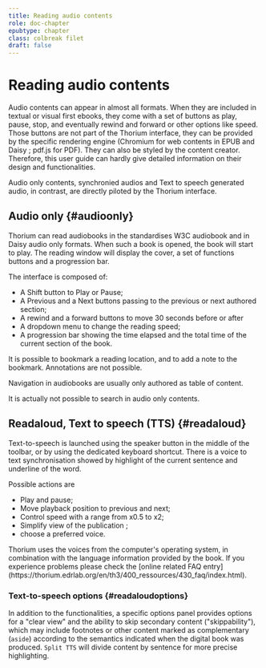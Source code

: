 ```yaml
---
title: Reading audio contents
role: doc-chapter
epubtype: chapter
class: colbreak filet
draft: false
---
```


# Reading audio contents

Audio contents can appear in almost all formats. When they are included in textual or visual first ebooks, they come with a set of buttons as play, pause, stop, and eventually rewind and forward or other options like speed. Those buttons are not part of the Thorium interface, they can be provided by the specific rendering engine (Chromium for web contents in EPUB and Daisy ; pdf.js for PDF). They can also be styled by the content creator. Therefore, this user guide can hardly give detailed information on their design and functionalities.

Audio only contents, synchronied audios and Text to speech generated audio, in contrast, are directly piloted by the Thorium interface.

## Audio only {#audioonly}

Thorium can read audiobooks in the standardises W3C audiobook and in Daisy audio only formats. When such a book is opened, the book will start to play. The reading window will display the cover, a set of functions buttons and a progression bar. 

The interface is composed of:
* A Shift button to Play or Pause;
* A Previous and a Next buttons passing to the previous or next authored section; 
* A rewind and a forward buttons to move 30 seconds before or after
* A dropdown menu to change the reading speed;
* A progression bar showing the time elapsed and the total time of the current section of the book.

It is possible to bookmark a reading location, and to add a note to the bookmark. Annotations are not possible.

Navigation in audiobooks are usually only authored as table of content.

It is actually not possible to search in audio only contents.


## Readaloud, Text to speech (TTS) {#readaloud}

Text-to-speech is launched using the speaker button in the middle of the
toolbar, or by using the dedicated keyboard shortcut. 
There is a voice to text synchronisation showed by 
highlight of the current sentence and underline of the word.

Possible actions are 

- Play and pause;
- Move playback position to previous and next;
- Control speed with a range from x0.5 to x2;
- Simplify view of the publication ;
- choose a preferred voice.

<div class="framed">
Thorium uses the voices from the computer's operating system, in
combination with the language information provided by the book. 
If you experience problems please check the 
[online related FAQ entry](https://thorium.edrlab.org/en/th3/400_ressources/430_faq/index.html).

</div>

### Text-to-speech options {#readaloudoptions}

In addition to the functionalities, a specific options panel provides options for a "clear view" and the ability to skip secondary content ("skippability"), which may include footnotes or other content marked as complementary (`aside`) according to the semantics indicated when the digital book was produced. `Split TTS` will divide content by sentence for more precise highlighting.

</section>
<section class="filet">
